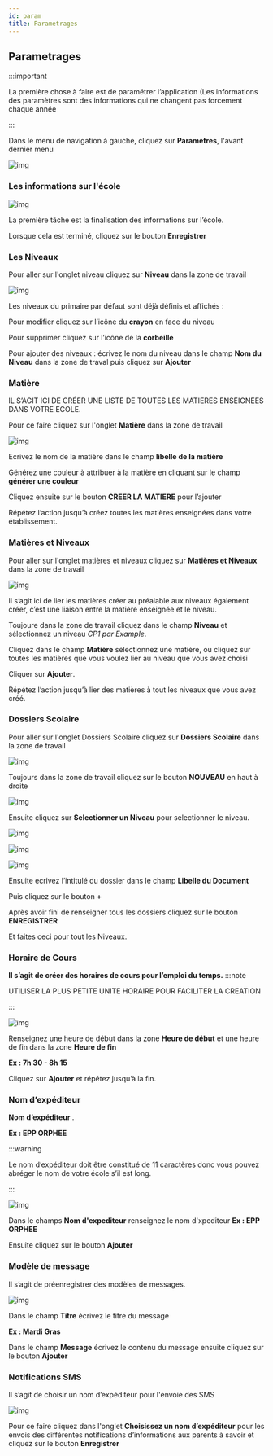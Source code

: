 ```yaml
---
id: param
title: Parametrages
---
```


## Parametrages

:::important

La première chose à faire est de paramétrer l’application (Les informations des paramètres sont des informations qui ne changent pas forcement chaque année

:::

Dans le menu de navigation à gauche, cliquez sur **Paramètres**, l'avant dernier menu

![img](../static/img/Param1.PNG)

### Les informations sur l'école

![img](../static/img/Administrateur/Ecole.png)

La première tâche est la finalisation des informations sur l’école.

Lorsque cela est terminé, cliquez sur le bouton **Enregistrer**

### Les Niveaux

Pour aller sur l'onglet niveau cliquez sur **Niveau** dans la zone de travail

![img](../static/img/Administrateur/Niveau.jpg)

Les niveaux du primaire par défaut sont déjà définis et affichés : 

Pour modifier cliquez sur l’icône du **crayon** en face du niveau

Pour supprimer cliquez sur l’icône de la **corbeille** 

Pour ajouter des niveaux : écrivez le nom du niveau dans le champ **Nom du Niveau** dans la zone de traval puis cliquez sur **Ajouter**

### Matière

IL S’AGIT ICI DE CRÉER UNE LISTE DE TOUTES LES MATIERES ENSEIGNEES DANS VOTRE ECOLE.

Pour ce faire cliquez sur l'onglet **Matière** dans la zone de travail

![img](../static/img/Matière.PNG)

Ecrivez le nom de la matière dans le champ **libelle de la matière**

Générez une couleur à attribuer à la matière en cliquant sur le champ **générer une couleur**

Cliquez ensuite sur le bouton **CREER LA MATIERE** pour l’ajouter

Répétez l’action jusqu’à créez toutes les matières enseignées dans votre établissement.

### Matières et Niveaux

Pour aller sur l'onglet matières et niveaux cliquez sur **Matières et Niveaux** dans la zone de travail

![img](../static/img/Administrateur/MatiereNiveau.jpg)

Il s’agit ici de lier les matières créer au préalable aux niveaux également créer, c’est une liaison entre la matière enseignée et le niveau.

Toujoure dans la zone de travail cliquez dans le champ **Niveau** et sélectionnez un niveau *CP1 par Example*.

Cliquez dans le champ **Matière** sélectionnez une matière, ou cliquez sur toutes les matières que vous voulez lier au niveau que vous avez choisi

Cliquer sur **Ajouter**.

Répétez l’action jusqu’à lier des matières à tout les niveaux que vous avez créé.

### Dossiers Scolaire

Pour aller sur l'onglet Dossiers Scolaire cliquez sur **Dossiers Scolaire** dans la zone de travail

![img](../static/img/Administrateur/DossierScolaire.jpg)


Toujours dans la zone de travail cliquez sur le bouton **NOUVEAU** en haut à droite

![img](../static/img/Administrateur/Doss1.PNG)

Ensuite cliquez sur **Selectionner un Niveau** pour selectionner le niveau.

![img](../static/img/Administrateur/Doss2.PNG)

![img](../static/img/Administrateur/Doss21.PNG)

![img](../static/img/Administrateur/Doss3.PNG)

Ensuite ecrivez l’intitulé du dossier dans le champ **Libelle du Document**

Puis cliquez sur le bouton **+** 

Après avoir fini de renseigner tous les dossiers cliquez sur le bouton **ENREGISTRER**

Et faites ceci pour tout les Niveaux.

### Horaire de Cours

**Il s’agit de créer des horaires de cours pour l’emploi du temps.**
:::note

UTILISER LA PLUS PETITE UNITE HORAIRE POUR FACILITER LA CREATION

:::

![img](../static/img/Administrateur/Horaire.jpg)


Renseignez une heure de début dans la zone **Heure de début** et une heure de fin dans la zone **Heure de fin**

**Ex : 7h 30 - 8h 15**

Cliquez sur **Ajouter** et répétez jusqu’à la fin.

### Nom d’expéditeur

**Nom d’expéditeur** .

**Ex : EPP ORPHEE**

:::warning

Le nom d’expéditeur doit être constitué de 11 caractères donc vous pouvez abréger le nom de votre école s’il est long.

:::

![img](../static/img/Administrateur/NomExpediteur.jpg)

Dans le champs **Nom d'expediteur**  renseignez le nom d'xpediteur **Ex : EPP ORPHEE** 

Ensuite cliquez sur le bouton **Ajouter**

### Modèle de message

Il s’agit de préenregistrer des modèles de messages.

![img](../static/img/Administrateur/ModeleMessage.jpg)

Dans le champ **Titre** écrivez le titre du message

**Ex : Mardi Gras**

Dans le champ **Message** écrivez le contenu du message ensuite cliquez sur le bouton **Ajouter**

### Notifications SMS

Il s’agit de choisir un nom d’expéditeur pour l'envoie des SMS

![img](../static/img/Administrateur/NotifSMS.jpg)

Pour ce faire cliquez dans l'onglet **Choisissez un nom d’expéditeur** pour les envois des différentes notifications d’informations aux parents à savoir et cliquez sur le bouton **Enregistrer**

